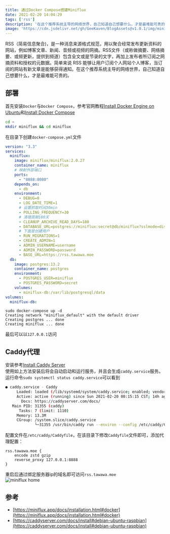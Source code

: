 ```yaml
---
title: 通过Docker Compose搭建Miniflux
date: 2021-02-20 14:04:29
tags: ['rss']
description: '在这个推荐系统主导的网络世界，自己知道自己想要什么，才是最难能可贵的。'
image: 'https://cdn.jsdelivr.net/gh/GeeKaven/BlogAssets@v1.0.1/img/miniflux-rss.png'
---
```

RSS（简易信息聚合)，是一种消息来源格式规范，用以聚合经常发布更新资料的网站，例如博客文章、新闻、音频或视频的网摘。RSS文件（或称做摘要、网络摘要、或频更新，提供到频道）包含全文或是节录的文字，再加上发布者所订阅之网摘资料和授权的元数据。简单来说 RSS 能够让用户订阅个人网站个人博客，当订阅的网站有新文章是能够获得通知。在这个推荐系统主导的网络世界，自己知道自己想要什么，才是最难能可贵的。  

## 部署
首先安装`Docker`与`Docker Compose`，参考官网教程[Install Docker Engine on Ubuntu](https://docs.docker.com/engine/install/ubuntu/)和[Install Docker Compose](https://docs.docker.com/compose/install/)
```bash
cd ~
mkdir miniflux && cd miniflux
```
在目录下创建`docker-compose.yml`文件
```yml
version: "3.3"
services:
  miniflux:
    image: miniflux/miniflux:2.0.27
    container_name: miniflux
    # 映射外部端口
    ports:
      - "8888:8080"
    depends_on:
      - db
    environment:
      - DEBUG=0
      - LOG_DATE_TIME=1
      # 设置抓取时间30min
      - POLLING_FREQUENCY=30
      # 清理周期180天
      - CLEANUP_ARCHIVE_READ_DAYS=180
      - DATABASE_URL=postgres://miniflux:secret@db/miniflux?sslmode=disable
      # 下面是创建用户
      - RUN_MIGRATIONS=1
      - CREATE_ADMIN=1
      - ADMIN_USERNAME=username
      - ADMIN_PASSWORD=password
      - BASE_URL=https://rss.tawawa.moe
  db:
    image: postgres:13.2
    container_name: postgres
    environment:
      - POSTGRES_USER=miniflux
      - POSTGRES_PASSWORD=secret
    volumes:
      - miniflux-db:/var/lib/postgresql/data
volumes:
  miniflux-db:
```
```shell
sudo docker-compose up -d
Creating network "miniflux_default" with the default driver
Creating postgres ... done
Creating miniflux ... done
```
最后可以以`127.0.0.1`访问  

## Caddy代理
安装参考[Install Caddy Server](https://caddyserver.com/docs/install#debian-ubuntu-raspbian)  
使用如上方法安装后将会自动启动和运行服务，并且会生成`caddy.service`服务。  
运行命令`sudo systemctl status caddy.service`可以看到  
```bash
● caddy.service - Caddy
     Loaded: loaded (/lib/systemd/system/caddy.service; enabled; vendor preset: enabled)
     Active: active (running) since Sun 2021-02-20 00:15:15 CST; 14h ago
       Docs: https://caddyserver.com/docs/
   Main PID: 31355 (caddy)
      Tasks: 7 (limit: 1110)
     Memory: 13.3M
     CGroup: /system.slice/caddy.service
             └─31355 /usr/bin/caddy run --environ --config /etc/caddy/Caddyfile
```
配置文件在`/etc/caddy/Caddyfile`，在该目录下修改`Caddyfile`文件即可，添加代理配置：
```
rss.tawawa.moe {
    encode zstd gzip
    reverse_proxy 127.0.0.1:8888
}
```
重启后通过绑定服务器ip的域名即可访问`rss.tawawa.moe`  
![miniflux home](https://cdn.jsdelivr.net/gh/GeeKaven/BlogAssets@v1.0.1/img/miniflux-start.png)

## 参考
* [https://miniflux.app/docs/installation.html#docker](https://miniflux.app/docs/installation.html#docker)
* [https://caddyserver.com/docs/install#debian-ubuntu-raspbian](https://caddyserver.com/docs/install#debian-ubuntu-raspbian)

